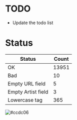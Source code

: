 # TODO
- Update the todo list

<!-- [Status] -->
# Status
|Status|Count|
|-|-|
|OK|13951|
|Bad|10|
|Empty URL field|5|
|Empty Artist field|3|
|Lowercase tag|365|
<!-- [/Status] -->

![#ccdc06](https://placehold.co/15x15/ccdc06/ccdc06.png)
